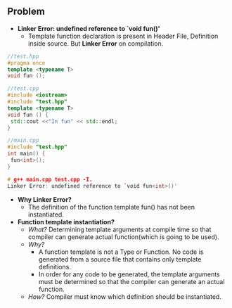 ## Problem
- **Linker Error: undefined reference to `void fun<int>()'**
  - Template function declaration is present in Header File, Definition inside source. But **Linker Error** on compilation.
```c++
//test.hpp
#pragma once
template <typename T>
void fun ();

//test.cpp
#include <iostream>
#include "test.hpp"
template <typename T>
void fun () {
 std::cout <<"In fun" << std::endl;
}

//main.cpp
#include "test.hpp"
int main() {
 fun<int>();
}

# g++ main.cpp test.cpp -I.
Linker Error: undefined reference to `void fun<int>()'
```
- **Why Linker Error?**
  - The definition of the function template fun() has not been instantiated.
- **Function template instantiation?**
  - *What?* Determining template arguments at compile time so that compiler can generate actual function(which is going to be used).
  - *Why?* 
    - A function template is not a Type or Function. No code is generated from a source file that contains only template definitions.
    - In order for any code to be generated, the template arguments must be determined so that the compiler can generate an actual function.
  - *How?* Compiler must know which definition should be instantiated.
